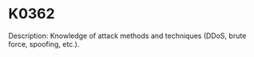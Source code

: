 # K0362
Description: Knowledge of attack methods and techniques (DDoS, brute force, spoofing, etc.).

